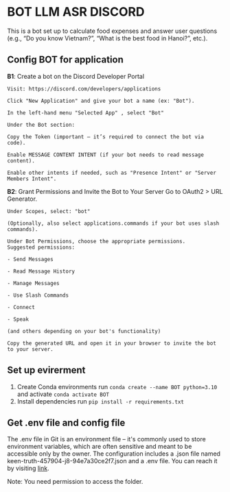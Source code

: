 # BOT LLM ASR DISCORD
This is a bot set up to calculate food expenses and answer user questions (e.g., “Do you know Vietnam?”, “What is the best food in Hanoi?”, etc.).

## Config BOT for application
**B1**: Create a bot on the Discord Developer Portal

    Visit: https://discord.com/developers/applications

    Click "New Application" and give your bot a name (ex: "Bot").

    In the left-hand menu "Selected App" , select "Bot"

    Under the Bot section:

    Copy the Token (important – it’s required to connect the bot via code).

    Enable MESSAGE CONTENT INTENT (if your bot needs to read message content).

    Enable other intents if needed, such as "Presence Intent" or "Server Members Intent".

**B2**: Grant Permissions and Invite the Bot to Your Server
    Go to OAuth2 > URL Generator.

    Under Scopes, select: "bot"

    (Optionally, also select applications.commands if your bot uses slash commands).

    Under Bot Permissions, choose the appropriate permissions.
    Suggested permissions:

    - Send Messages

    - Read Message History

    - Manage Messages

    - Use Slash Commands

    - Connect

    - Speak

    (and others depending on your bot's functionality)

    Copy the generated URL and open it in your browser to invite the bot to your server.

## Set up evirerment
1. Create Conda environments run ```conda create --name BOT python=3.10``` and activate ```conda activate BOT```
2.  Install dependencies run ```pip install -r requirements.txt```

## Get .env file and config file
The .env file in Git is an environment file – it's commonly used to store environment variables, which are often sensitive and meant to be accessible only by the owner. The configuration includes a .json file named keen-truth-457904-j8-94e7a30ce2f7.json and a .env file.
You can reach it by visiting [link](https://drive.google.com/drive/folders/1-Vu1S5BFv68hs0dZk2e0JhX-AK-7PXio).

Note: You need permission to access the folder.
